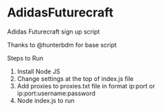 # AdidasFuturecraft
Adidas Futurecraft sign up script

Thanks to @hunterbdm for base script 

Steps to Run
1. Install Node JS
2. Change  settings at the top of index.js file
3. Add proxies to proxies.txt file in format ip:port or ip:port:username:password
4. Node index.js to run

